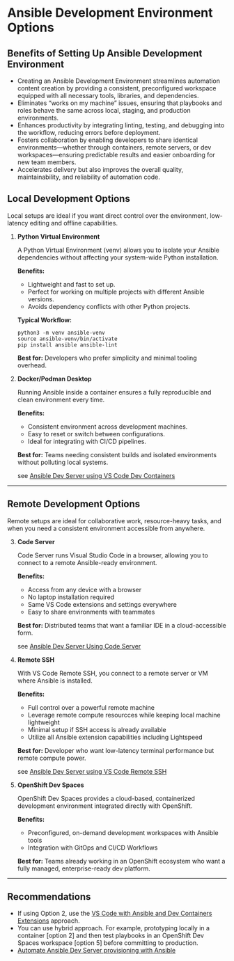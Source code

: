 # Ansible Development Environment Options 

## Benefits of Setting Up Ansible Development Environment

- Creating an Ansible Development Environment streamlines automation content creation by providing a consistent, preconfigured workspace equipped with all necessary tools, libraries, and dependencies. 
- Eliminates “works on my machine” issues, ensuring that playbooks and roles behave the same across local, staging, and production environments. 
- Enhances productivity by integrating linting, testing, and debugging into the workflow, reducing errors before deployment. 
- Fosters collaboration by enabling developers to share identical environments—whether through containers, remote servers, or dev workspaces—ensuring predictable results and easier onboarding for new team members. 
- Accelerates delivery but also improves the overall quality, maintainability, and reliability of automation code.

## Local Development Options 

Local setups are ideal if you want direct control over the environment, low-latency editing and offline capabilities. 

1. **Python Virtual Environment**

    A Python Virtual Environment (venv) allows you to isolate your Ansible dependencies without affecting your system-wide Python installation.

    **Benefits:**
    - Lightweight and fast to set up.
    - Perfect for working on multiple projects with different Ansible versions.
    - Avoids dependency conflicts with other Python projects.

    **Typical Workflow:**

    ```
    python3 -m venv ansible-venv
    source ansible-venv/bin/activate
    pip install ansible ansible-lint
    ```

    **Best for:** Developers who prefer simplicity and minimal tooling overhead. 


2. **Docker/Podman Desktop**
    
    Running Ansible inside a container ensures a fully reproducible and clean environment every time.

    **Benefits:**
    - Consistent environment across development machines.
    - Easy to reset or switch between configurations.
    - Ideal for integrating with CI/CD pipelines.

    **Best for:** Teams needing consistent builds and isolated environments without polluting local systems.
    
    see [Ansible Dev Server using VS Code Dev Containers](https://github.com/enzobercasio/ansible-resources/blob/master/ansible-dev-server-vs-code-dev-containers.md)

---
## Remote Development Options 

Remote setups are ideal for collaborative work, resource-heavy tasks, and when you need a consistent environment accessible from anywhere. 


3. **Code Server**

    Code Server runs Visual Studio Code in a browser, allowing you to connect to a remote Ansible-ready environment. 

    **Benefits:** 
    - Access from any device with a browser
    - No laptop installation required
    - Same VS Code extensions and settings everywhere
    - Easy to share environments with teammates

    **Best for:** Distributed teams that want a familiar IDE in a cloud-accessible form. 

    see [Ansible Dev Server Using Code Server](https://github.com/enzobercasio/ansible-resources/blob/master/ansible-dev-server.md)


4. **Remote SSH**

    With VS Code Remote SSH, you connect to a remote server or VM where Ansible is installed. 

    **Benefits:**
    - Full control over a powerful remote machine 
    - Leverage remote compute resourcces while keeping local machine lightweight
    - Minimal setup if SSH access is already available 
    - Utilize all Ansible extension capabilities including Lightspeed

    **Best for:** Developer who want low-latency terminal performance but remote compute power. 

    see [Ansible Dev Server using VS Code Remote SSH](https://github.com/enzobercasio/ansible-resources/blob/master/ansible-dev-server-vs-code-remote-ssh.md)

5. **OpenShift Dev Spaces**

    OpenShift Dev Spaces provides a cloud-based, containerized development environment integrated directly with OpenShift. 

    **Benefits:** 
    - Preconfigured, on-demand development workspaces with Ansible tools
    - Integration with GitOps and CI/CD Workflows 

    **Best for:** Teams already working in an OpenShift ecosystem who want a fully managed, enterprise-ready dev platform.

---
## Recommendations
- If using Option 2, use the [VS Code with Ansible and Dev Containers Extensions](https://github.com/enzobercasio/ansible-resources/blob/master/ansible-dev-server-vs-code-dev-containers.md) approach.
- You can use hybrid approach. For example, prototyping locally in a container [option 2] and then test playbooks in an OpenShift Dev Spaces workspace [option 5] before committing to production. 
- [Automate Ansible Dev Server provisioning with Ansible](https://github.com/enzobercasio/ansible-resources/tree/master/ansible-dev-server)


